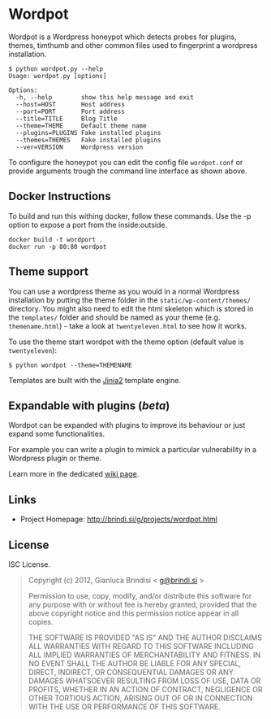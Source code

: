 # Wordpot

Wordpot is a Wordpress honeypot which detects probes for plugins, themes, timthumb and other common files used to fingerprint a wordpress installation.
   
    $ python wordpot.py --help
    Usage: wordpot.py [options]
    
    Options:
      -h, --help        show this help message and exit
      --host=HOST       Host address
      --port=PORT       Port address
      --title=TITLE     Blog Title
      --theme=THEME     Default theme name
      --plugins=PLUGINS Fake installed plugins
      --themes=THEMES   Fake installed plugins
      --ver=VERSION     Wordpress version

To configure the honeypot you can edit the config file `wordpot.conf` or provide arguments trough the command line interface as shown above.

## Docker Instructions

To build and run this withing docker, follow these commands. Use the -p option to expose a port from the inside:outside.

```
docker build -t wordport .
docker run -p 80:80 wordpot
```

## Theme support

You can use a wordpress theme as you would in a normal Wordpress installation by putting the theme folder in the `static/wp-content/themes/` directory. You might also need to edit the html skeleton which is stored in the `templates/` folder and should be named as your theme (e.g. `themename.html`) - take a look at `twentyeleven.html` to see how it works. 

To use the theme start wordpot with the theme option (default value is `twentyeleven`):
    
    $ python wordpot --theme=THEMENAME

Templates are built with the [Jinja2](http://jinja.pocoo.org) template engine.

## Expandable with plugins (*beta*)

Wordpot can be expanded with plugins to improve its behaviour or just expand some functionalities.

For example you can write a plugin to mimick a particular vulnerability in a Wordpress plugin or theme.

Learn more in the dedicated [wiki page](https://github.com/gbrindisi/wordpot/wiki/Plugins).

## Links

* Project Homepage: http://brindi.si/g/projects/wordpot.html

## License

ISC License.
 
> Copyright (c) 2012, Gianluca Brindisi < g@brindi.si >
>
> Permission to use, copy, modify, and/or distribute this software for any purpose with or without fee is hereby granted, provided that the above copyright notice and this permission notice appear in all copies.
>
> THE SOFTWARE IS PROVIDED "AS IS" AND THE AUTHOR DISCLAIMS ALL WARRANTIES WITH REGARD TO THIS SOFTWARE INCLUDING ALL IMPLIED WARRANTIES OF MERCHANTABILITY AND FITNESS. IN NO EVENT SHALL THE AUTHOR BE LIABLE FOR ANY SPECIAL, DIRECT, INDIRECT, OR CONSEQUENTIAL DAMAGES OR ANY DAMAGES WHATSOEVER RESULTING FROM LOSS OF USE, DATA OR PROFITS, WHETHER IN AN ACTION OF CONTRACT, NEGLIGENCE OR OTHER TORTIOUS ACTION, ARISING OUT OF OR IN CONNECTION WITH THE USE OR PERFORMANCE OF THIS SOFTWARE.
